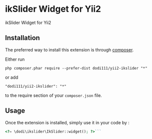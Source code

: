 ikSlider Widget for Yii2
========================
ikSlider Widget for Yii2

Installation
------------

The preferred way to install this extension is through [composer](http://getcomposer.org/download/).

Either run

```
php composer.phar require --prefer-dist dodi111/yii2-ikslider "*"
```

or add

```
"dodi111/yii2-ikslider": "*"
```

to the require section of your `composer.json` file.


Usage
-----

Once the extension is installed, simply use it in your code by  :

```php
<?= \dodi\ikslider\IkSlider::widget(); ?>```
